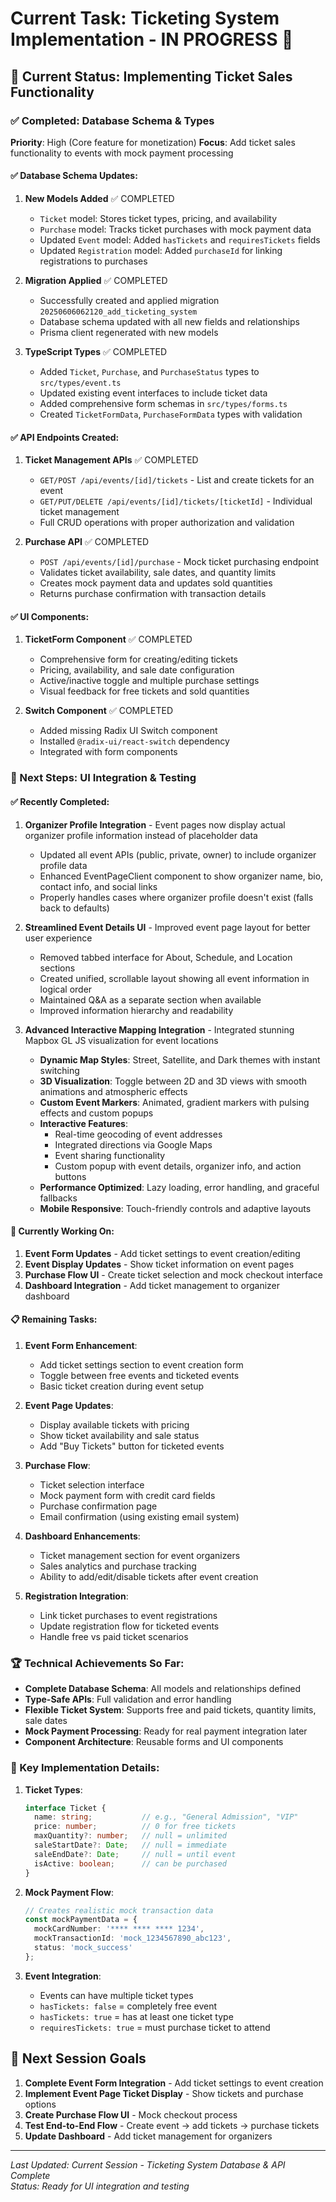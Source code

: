 # Current Task: Ticketing System Implementation - IN PROGRESS 🎫

## 🎯 Current Status: Implementing Ticket Sales Functionality

### ✅ Completed: Database Schema & Types

**Priority**: High (Core feature for monetization)
**Focus**: Add ticket sales functionality to events with mock payment processing

#### ✅ Database Schema Updates:

1. **New Models Added** ✅ COMPLETED
   - `Ticket` model: Stores ticket types, pricing, and availability
   - `Purchase` model: Tracks ticket purchases with mock payment data
   - Updated `Event` model: Added `hasTickets` and `requiresTickets` fields
   - Updated `Registration` model: Added `purchaseId` for linking registrations to purchases

2. **Migration Applied** ✅ COMPLETED
   - Successfully created and applied migration `20250606062120_add_ticketing_system`
   - Database schema updated with all new fields and relationships
   - Prisma client regenerated with new models

3. **TypeScript Types** ✅ COMPLETED
   - Added `Ticket`, `Purchase`, and `PurchaseStatus` types to `src/types/event.ts`
   - Updated existing event interfaces to include ticket data
   - Added comprehensive form schemas in `src/types/forms.ts`
   - Created `TicketFormData`, `PurchaseFormData` types with validation

#### ✅ API Endpoints Created:

1. **Ticket Management APIs** ✅ COMPLETED
   - `GET/POST /api/events/[id]/tickets` - List and create tickets for an event
   - `GET/PUT/DELETE /api/events/[id]/tickets/[ticketId]` - Individual ticket management
   - Full CRUD operations with proper authorization and validation

2. **Purchase API** ✅ COMPLETED
   - `POST /api/events/[id]/purchase` - Mock ticket purchasing endpoint
   - Validates ticket availability, sale dates, and quantity limits
   - Creates mock payment data and updates sold quantities
   - Returns purchase confirmation with transaction details

#### ✅ UI Components:

1. **TicketForm Component** ✅ COMPLETED
   - Comprehensive form for creating/editing tickets
   - Pricing, availability, and sale date configuration
   - Active/inactive toggle and multiple purchase settings
   - Visual feedback for free tickets and sold quantities

2. **Switch Component** ✅ COMPLETED
   - Added missing Radix UI Switch component
   - Installed `@radix-ui/react-switch` dependency
   - Integrated with form components

### 🚧 Next Steps: UI Integration & Testing

#### ✅ Recently Completed:

1. **Organizer Profile Integration** - Event pages now display actual organizer profile information instead of placeholder data
   - Updated all event APIs (public, private, owner) to include organizer profile data
   - Enhanced EventPageClient component to show organizer name, bio, contact info, and social links
   - Properly handles cases where organizer profile doesn't exist (falls back to defaults)

2. **Streamlined Event Details UI** - Improved event page layout for better user experience
   - Removed tabbed interface for About, Schedule, and Location sections
   - Created unified, scrollable layout showing all event information in logical order
   - Maintained Q&A as a separate section when available
   - Improved information hierarchy and readability

3. **Advanced Interactive Mapping Integration** - Integrated stunning Mapbox GL JS visualization for event locations
   - **Dynamic Map Styles**: Street, Satellite, and Dark themes with instant switching
   - **3D Visualization**: Toggle between 2D and 3D views with smooth animations and atmospheric effects
   - **Custom Event Markers**: Animated, gradient markers with pulsing effects and custom popups
   - **Interactive Features**: 
     - Real-time geocoding of event addresses
     - Integrated directions via Google Maps
     - Event sharing functionality
     - Custom popup with event details, organizer info, and action buttons
   - **Performance Optimized**: Lazy loading, error handling, and graceful fallbacks
   - **Mobile Responsive**: Touch-friendly controls and adaptive layouts

#### 🔄 Currently Working On:

1. **Event Form Updates** - Add ticket settings to event creation/editing
2. **Event Display Updates** - Show ticket information on event pages  
3. **Purchase Flow UI** - Create ticket selection and mock checkout interface
4. **Dashboard Integration** - Add ticket management to organizer dashboard

#### 📋 Remaining Tasks:

1. **Event Form Enhancement**:
   - Add ticket settings section to event creation form
   - Toggle between free events and ticketed events
   - Basic ticket creation during event setup

2. **Event Page Updates**:
   - Display available tickets with pricing
   - Show ticket availability and sale status
   - Add "Buy Tickets" button for ticketed events

3. **Purchase Flow**:
   - Ticket selection interface
   - Mock payment form with credit card fields
   - Purchase confirmation page
   - Email confirmation (using existing email system)

4. **Dashboard Enhancements**:
   - Ticket management section for event organizers
   - Sales analytics and purchase tracking
   - Ability to add/edit/disable tickets after event creation

5. **Registration Integration**:
   - Link ticket purchases to event registrations
   - Update registration flow for ticketed events
   - Handle free vs paid ticket scenarios

### 🏆 Technical Achievements So Far:

- **Complete Database Schema**: All models and relationships defined
- **Type-Safe APIs**: Full validation and error handling
- **Flexible Ticket System**: Supports free and paid tickets, quantity limits, sale dates
- **Mock Payment Processing**: Ready for real payment integration later
- **Component Architecture**: Reusable forms and UI components

### 🔧 Key Implementation Details:

1. **Ticket Types**:
   ```typescript
   interface Ticket {
     name: string;           // e.g., "General Admission", "VIP"
     price: number;          // 0 for free tickets
     maxQuantity?: number;   // null = unlimited
     saleStartDate?: Date;   // null = immediate
     saleEndDate?: Date;     // null = until event
     isActive: boolean;      // can be purchased
   }
   ```

2. **Mock Payment Flow**:
   ```typescript
   // Creates realistic mock transaction data
   const mockPaymentData = {
     mockCardNumber: '**** **** **** 1234',
     mockTransactionId: 'mock_1234567890_abc123',
     status: 'mock_success'
   };
   ```

3. **Event Integration**:
   - Events can have multiple ticket types
   - `hasTickets: false` = completely free event
   - `hasTickets: true` = has at least one ticket type
   - `requiresTickets: true` = must purchase ticket to attend

## 🚀 Next Session Goals

1. **Complete Event Form Integration** - Add ticket settings to event creation
2. **Implement Event Page Ticket Display** - Show tickets and purchase options
3. **Create Purchase Flow UI** - Mock checkout process
4. **Test End-to-End Flow** - Create event → add tickets → purchase tickets
5. **Update Dashboard** - Add ticket management for organizers

---

*Last Updated: Current Session - Ticketing System Database & API Complete*  
*Status: Ready for UI integration and testing* 